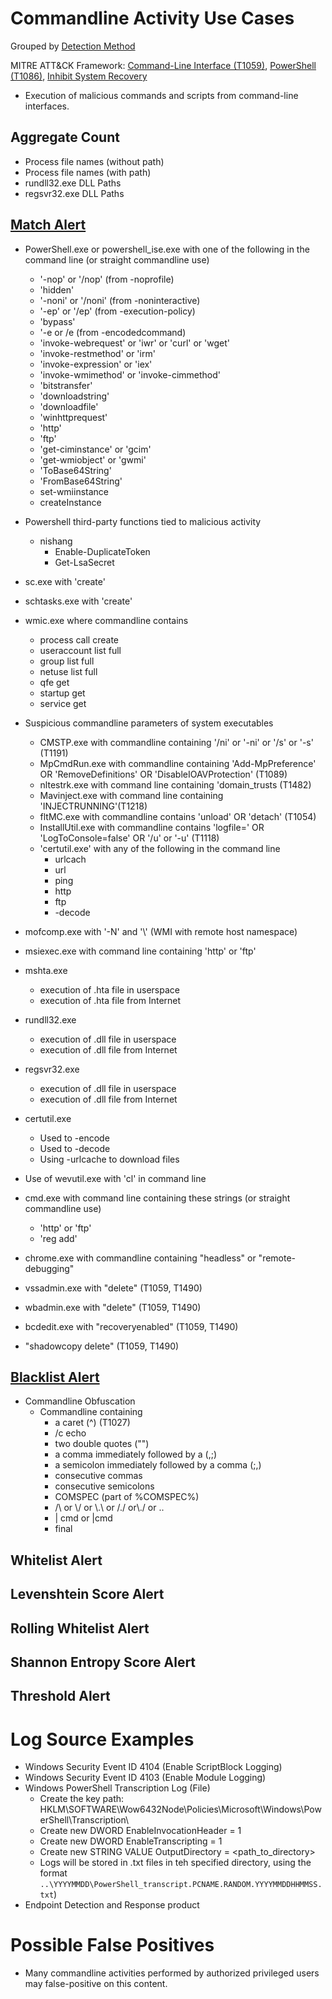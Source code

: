 # Commandline Activity Use Cases

Grouped by [Detection Method](/Detection-Methods.md)

MITRE ATT&CK Framework: [Command-Line Interface (T1059)](https://attack.mitre.org/techniques/T1059), [PowerShell (T1086)](https://attack.mitre.org/techniques/T1086), [Inhibit System Recovery](https://attack.mitre.org/versions/v12/techniques/T1490/)

- Execution of malicious commands and scripts from command-line interfaces.


## Aggregate Count
- Process file names (without path)
- Process file names (with path)
- rundll32.exe DLL Paths
- regsvr32.exe DLL Paths


## [Match Alert](https://github.com/TonyPhipps/SIEM/blob/master/Detection-Methods.md#match-alarm)
- PowerShell.exe or powershell_ise.exe with one of the following in the command line (or straight commandline use)
  - '-nop' or '/nop' (from -noprofile)
  - 'hidden'
  - '-noni' or '/noni' (from -noninteractive)
  - '-ep' or '/ep' (from -execution-policy)
  - 'bypass'
  - '-e or /e (from -encodedcommand)
  - 'invoke-webrequest' or 'iwr' or 'curl' or 'wget'
  - 'invoke-restmethod' or 'irm'
  - 'invoke-expression' or 'iex'
  - 'invoke-wmimethod' or 'invoke-cimmethod'
  - 'bitstransfer'
  - 'downloadstring'
  - 'downloadfile'
  - 'winhttprequest'
  - 'http'
  - 'ftp'
  - 'get-ciminstance' or 'gcim'
  - 'get-wmiobject' or 'gwmi'
  - 'ToBase64String'
  - 'FromBase64String'
  - set-wmiinstance
  - createInstance

- Powershell third-party functions tied to malicious activity
  - nishang
    - Enable-DuplicateToken
    - Get-LsaSecret

- sc.exe with 'create'

- schtasks.exe with 'create'

- wmic.exe where commandline contains
  - process call create
  - useraccount list full
  - group list full
  - netuse list full
  - qfe get
  - startup get
  - service get

- Suspicious commandline parameters of system executables
  - CMSTP.exe with commandline containing '/ni' or '-ni' or '/s' or '-s' (T1191)
  - MpCmdRun.exe with commandline containing 'Add-MpPreference' OR 'RemoveDefinitions' OR 'DisableIOAVProtection' (T1089)
  - nltestrk.exe with command line containing 'domain_trusts (T1482)
  - Mavinject.exe with command line containing 'INJECTRUNNING'(T1218)
  - fltMC.exe with commandline contains 'unload' OR 'detach' (T1054)
  - InstallUtil.exe with commandline contains 'logfile=' OR 'LogToConsole=false' OR '/u' or '-u' (T1118)
  - 'certutil.exe' with any of the following in the command line
    - urlcach
    - url
    - ping
    - http
    - ftp
    - -decode

- mofcomp.exe with '-N' and '\\' (WMI with remote host namespace)

- msiexec.exe with command line containing 'http' or 'ftp'


- mshta.exe
  - execution of .hta file in userspace
  - execution of .hta file from Internet

- rundll32.exe
  - execution of .dll file in userspace
  - execution of .dll file from Internet

- regsvr32.exe
  - execution of .dll file in userspace
  - execution of .dll file from Internet

- certutil.exe
  - Used to -encode
  - Used to -decode
  - Using -urlcache to download files

- Use of wevutil.exe with 'cl' in command line

- cmd.exe with command line containing these strings (or straight commandline use)
  - 'http' or 'ftp'
  - 'reg add'

- chrome.exe with commandline containing "headless" or "remote-debugging"

-	vssadmin.exe with "delete" (T1059, T1490)
-	wbadmin.exe with "delete" (T1059, T1490)
-	bcdedit.exe with "recoveryenabled" (T1059, T1490)
- "shadowcopy delete" (T1059, T1490)

## [Blacklist Alert](https://github.com/TonyPhipps/SIEM/blob/master/Detection-Methods.md#blacklist-alarm)
- Commandline Obfuscation
  - Commandline containing
    - a caret (^) (T1027)
    - /c echo
    - two double quotes ("")
    - a comma immediately followed by a  (,;)
    - a semicolon immediately followed by a comma (;,)
    - consecutive commas
    - consecutive semicolons
    - COMSPEC (part of %COMSPEC%)
    - /\\ or \\/ or \\.\\ or /./ or\\./ or ..
    - | cmd or |cmd
    - final


## Whitelist Alert


## Levenshtein Score Alert


## Rolling Whitelist Alert



## Shannon Entropy Score Alert


## Threshold Alert


# Log Source Examples
- Windows Security Event ID 4104 (Enable ScriptBlock Logging)
- Windows Security Event ID 4103 (Enable Module Logging)
- Windows PowerShell Transcription Log (File)
  - Create the key path: HKLM\SOFTWARE\Wow6432Node\Policies\Microsoft\Windows\PowerShell\Transcription\
  - Create new DWORD EnableInvocationHeader = 1
  - Create new DWORD EnableTranscripting = 1
  - Create new STRING VALUE OutputDirectory = <path_to_directory>
  - Logs will be stored in .txt files in teh specified directory, using the format `..\YYYYMMDD\PowerShell_transcript.PCNAME.RANDOM.YYYYMMDDHHMMSS.txt`)
- Endpoint Detection and Response product


# Possible False Positives
- Many commandline activities performed by authorized privileged users may false-positive on this content.
